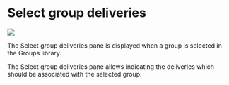 Select group deliveries
=======================

![](groups-selectgroupdeliveries.png)

The Select group deliveries pane is displayed when a group is selected in the Groups library.

The Select group deliveries pane allows indicating the deliveries which should be associated with the selected group.

